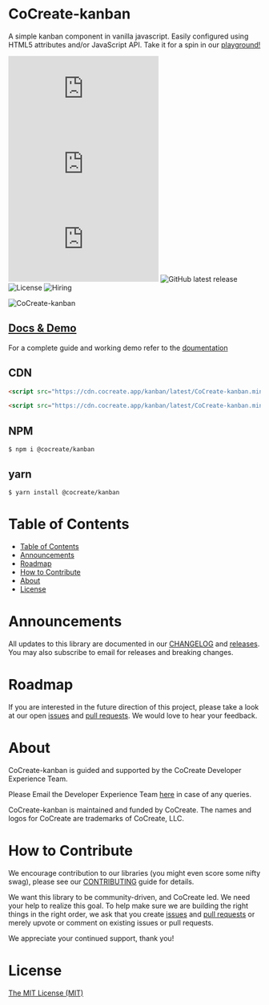 # CoCreate-kanban

A simple kanban component in vanilla javascript. Easily configured using HTML5 attributes and/or JavaScript API. Take it for a spin in our [playground!](https://cocreate.app/docs/kanban)

![minified](https://img.badgesize.io/https://cdn.cocreate.app/kanban/latest/CoCreate-kanban.min.js?style=flat-square&label=minified&color=orange)
![gzip](https://img.badgesize.io/https://cdn.cocreate.app/kanban/latest/CoCreate-kanban.min.js?compression=gzip&style=flat-square&label=gzip&color=yellow)
![brotli](https://img.badgesize.io/https://cdn.cocreate.app/kanban/latest/CoCreate-kanban.min.js?compression=brotli&style=flat-square&label=brotli)
![GitHub latest release](https://img.shields.io/github/v/release/CoCreate-app/CoCreate-kanban?style=flat-square)
![License](https://img.shields.io/github/license/CoCreate-app/CoCreate-kanban?style=flat-square)
![Hiring](https://img.shields.io/static/v1?style=flat-square&label=&message=Hiring&color=blueviolet)

![CoCreate-kanban](https://cdn.cocreate.app/docs/CoCreate-kanban.gif)

## [Docs & Demo](https://cocreate.app/docs/clone)

For a complete guide and working demo refer to the [doumentation](https://cocreate.app/docs/kanban)

## CDN

```html
<script src="https://cdn.cocreate.app/kanban/latest/CoCreate-kanban.min.js"></script>
```

```html
<script src="https://cdn.cocreate.app/kanban/latest/CoCreate-kanban.min.css"></script>
```

## NPM

```shell
$ npm i @cocreate/kanban
```

## yarn

```shell
$ yarn install @cocreate/kanban
```

# Table of Contents

- [Table of Contents](#table-of-contents)
- [Announcements](#announcements)
- [Roadmap](#roadmap)
- [How to Contribute](#how-to-contribute)
- [About](#about)
- [License](#license)

<a name="announcements"></a>

# Announcements

All updates to this library are documented in our [CHANGELOG](https://github.com/CoCreate-app/CoCreate-kanban/blob/master/CHANGELOG.md) and [releases](https://github.com/CoCreate-app/CoCreate-kanban/releases). You may also subscribe to email for releases and breaking changes.

<a name="roadmap"></a>

# Roadmap

If you are interested in the future direction of this project, please take a look at our open [issues](https://github.com/CoCreate-app/CoCreate-kanban/issues) and [pull requests](https://github.com/CoCreate-app/CoCreate-kanban/pulls). We would love to hear your feedback.

<a name="about"></a>

# About

CoCreate-kanban is guided and supported by the CoCreate Developer Experience Team.

Please Email the Developer Experience Team [here](mailto:develop@cocreate.app) in case of any queries.

CoCreate-kanban is maintained and funded by CoCreate. The names and logos for CoCreate are trademarks of CoCreate, LLC.

<a name="contribute"></a>

# How to Contribute

We encourage contribution to our libraries (you might even score some nifty swag), please see our [CONTRIBUTING](https://github.com/CoCreate-app/CoCreate-kanban/blob/master/CONTRIBUTING.md) guide for details.

We want this library to be community-driven, and CoCreate led. We need your help to realize this goal. To help make sure we are building the right things in the right order, we ask that you create [issues](https://github.com/CoCreate-app/CoCreate-kanban/issues) and [pull requests](https://github.com/CoCreate-app/CoCreate-kanban/pulls) or merely upvote or comment on existing issues or pull requests.

We appreciate your continued support, thank you!


<a name="license"></a>
# License

[The MIT License (MIT)](https://github.com/CoCreate-app/CoCreate-kanban/blob/master/LICENSE)
